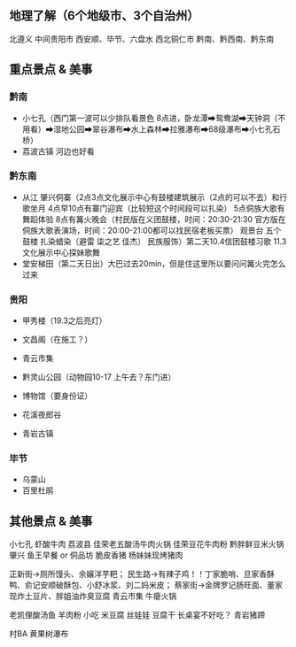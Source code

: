 ## 地理了解（6个地级市、3个自治州）
北遵义
中间贵阳市
西安顺、毕节、六盘水
西北铜仁市
黔南、黔西南、黔东南

## 重点景点 & 美事
### 黔南
- 小七孔（西门第一波可以少排队看景色 8点进，卧龙潭➡鸳鸯湖➡天钟洞（不用看）➡湿地公园➡翠谷瀑布➡水上森林➡拉雅瀑布➡68级瀑布➡小七孔石桥）
- 荔波古镇 河边也好看

### 黔东南
- 从江 肇兴侗寨（2点3点文化展示中心有鼓楼建筑展示（2点的可以不去）和行歌坐月 4点早10点有寨门迎宾（比较短这个时间段可以扎染） 5点侗族大歌有舞蹈体验 8点有篝火晚会（村民版在义团鼓楼，时间：20:30-21:30
官方版在侗族大歌表演场，时间：20:00-21:00都可以找民宿老板买票） 观景台 五个鼓楼 扎染蜡染（避雷 柒之艺 佳杰） 民族服饰）第二天10.4信团鼓楼习歌 11.3文化展示中心探妹歌舞
- 堂安梯田（第二天日出）大巴过去20min，但是住这里所以要问问篝火完怎么过来

### 贵阳
- 甲秀楼（19.3之后亮灯）
- 文昌阁（在施工？）
- 青云市集

- 黔灵山公园（动物园10-17 上午去？东门进）
- 博物馆（要身份证）

- 花溪夜郎谷
- 青岩古镇


### 毕节
- 乌蒙山
- 百里杜鹃


## 其他景点 & 美事
小七孔 虾酸牛肉
荔波县 佳荣老五酸汤牛肉火锅 佳荣豆花牛肉粉 黔胖鲜豆米火锅
肇兴 鱼王早餐 or 侗品坊 脆皮香猪 杨妹妹现烤猪肉

正新街→厕所馒头、余嬢洋芋粑；
民生路→有辣子鸡！！丁家脆哨、旦家香酥鸭、俞记安顺破酥包、小舒冰浆、刘二妈米皮；
蔡家街→金牌罗记肠旺面、董家现炸土豆片、胖姐油炸臭豆腐
青云市集 牛瘪火锅

老凯俚酸汤鱼
羊肉粉
小吃 米豆腐 丝娃娃 豆腐干
长桌宴不好吃？
青岩猪蹄


村BA
黄果树瀑布